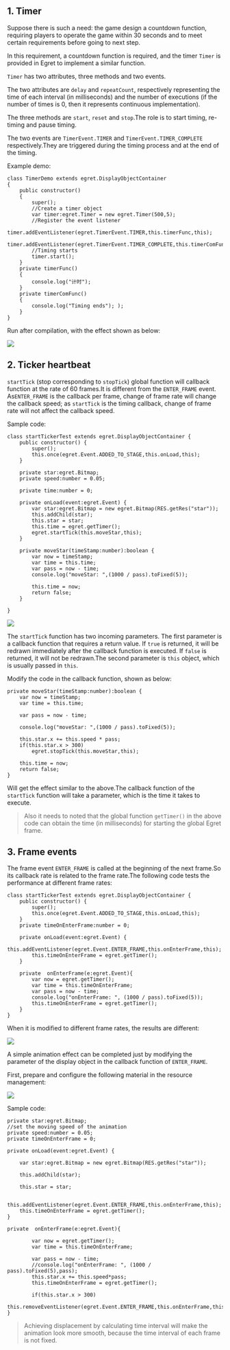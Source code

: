 ## 1. Timer 

Suppose there is such a need: the game design a countdown function, requiring players to operate the game within 30 seconds and to meet certain requirements before going to next step. 

In this requirement, a countdown function is required, and the timer `Timer` is provided in Egret to implement a similar function.

`Timer` has two attributes, three methods and two events.

The two attributes are `delay` and `repeatCount`, respectively representing the time of each interval (in milliseconds) and the number of executions (if the number of times is 0, then it represents continuous implementation).

The three methods are `start`, `reset` and `stop`.The role is to start timing, re-timing and pause timing.

The two events are `TimerEvent.TIMER` and `TimerEvent.TIMER_COMPLETE` respectively.They are triggered during the timing process and at the end of the timing.

Example demo:

```
class TimerDemo extends egret.DisplayObjectContainer
{
    public constructor()
    {
        super();
        //Create a timer object
        var timer:egret.Timer = new egret.Timer(500,5);
        //Register the event listener
            timer.addEventListener(egret.TimerEvent.TIMER,this.timerFunc,this);
        timer.addEventListener(egret.TimerEvent.TIMER_COMPLETE,this.timerComFunc,this);
        //Timing starts
        timer.start();
    }
    private timerFunc()
    {
        console.log("计时");
    }
    private timerComFunc()
    {
        console.log("Timing ends");	);
    }
}
```

Run after compilation, with the effect shown as below:

![](5565750821720.png)

## 2. Ticker heartbeat

`startTick` (stop corresponding to `stopTick`) global function will callback function at the rate of 60 frames.It is different from the `ENTER_FRAME` event. As`ENTER_FRAME` is the callback per frame, change of frame rate will change the callback speed; as `startTick` is the timing callback, change of frame rate will not affect the callback speed.

Sample code:

```
class startTickerTest extends egret.DisplayObjectContainer {
    public constructor() {
        super();
        this.once(egret.Event.ADDED_TO_STAGE,this.onLoad,this);
    }

    private star:egret.Bitmap;
    private speed:number = 0.05;

    private time:number = 0;
    
    private onLoad(event:egret.Event) {
        var star:egret.Bitmap = new egret.Bitmap(RES.getRes("star"));
        this.addChild(star);
        this.star = star;
        this.time = egret.getTimer();
        egret.startTick(this.moveStar,this);
    }

    private moveStar(timeStamp:number):boolean {
        var now = timeStamp;
        var time = this.time;
        var pass = now - time;
        console.log("moveStar: ",(1000 / pass).toFixed(5));

        this.time = now;
        return false;
    }

}
```

![](56d7f314c211f.png)

The `startTick` function has two incoming parameters. The first parameter is a callback function that requires a return value. If `true` is returned, it will be redrawn immediately after the callback function is executed. If `false` is returned, it will not be redrawn.The second parameter is `this` object, which is usually passed in `this`.

Modify the code in the callback function, shown as below:
```
private moveStar(timeStamp:number):boolean {
    var now = timeStamp;
    var time = this.time;

    var pass = now - time;

    console.log("moveStar: ",(1000 / pass).toFixed(5));

    this.star.x += this.speed * pass;
    if(this.star.x > 300)
        egret.stopTick(this.moveStar,this);

    this.time = now;
    return false;
}
```

Will get the effect similar to the above.The callback function of the `startTick` function will take a parameter, which is the time it takes to execute.

> Also it needs to noted that the global function `getTimer()`  in the above code can obtain the time (in milliseconds) for starting the global Egret frame.

## 3. Frame events

The frame event `ENTER_FRAME` is called at the beginning of the next frame.So its callback rate is related to the frame rate.The following code tests the performance at different frame rates:

```
class startTickerTest extends egret.DisplayObjectContainer {
    public constructor() {
        super();
        this.once(egret.Event.ADDED_TO_STAGE,this.onLoad,this);
    }
    private timeOnEnterFrame:number = 0;
    
    private onLoad(event:egret.Event) {
        this.addEventListener(egret.Event.ENTER_FRAME,this.onEnterFrame,this);
        this.timeOnEnterFrame = egret.getTimer();
    }
    
    private  onEnterFrame(e:egret.Event){  
        var now = egret.getTimer();
        var time = this.timeOnEnterFrame;
        var pass = now - time;
        console.log("onEnterFrame: ", (1000 / pass).toFixed(5));
        this.timeOnEnterFrame = egret.getTimer();
    }
}
```

When it is modified to different frame rates, the results are different:

![](56d7f314a338f.png)


A simple animation effect can be completed just by modifying the parameter of the display object in the callback function of `ENTER_FRAME`.

First, prepare and configure the following material in the resource management:

![](56d7f30de1131.png)

Sample code:

```
private star:egret.Bitmap;
//set the moving speed of the animation
private speed:number = 0.05;
private timeOnEnterFrame = 0;

private onLoad(event:egret.Event) {

    var star:egret.Bitmap = new egret.Bitmap(RES.getRes("star"));

    this.addChild(star);

    this.star = star;

    this.addEventListener(egret.Event.ENTER_FRAME,this.onEnterFrame,this);
    this.timeOnEnterFrame = egret.getTimer();
}

private  onEnterFrame(e:egret.Event){

        var now = egret.getTimer();
        var time = this.timeOnEnterFrame;

        var pass = now - time;
        //console.log("onEnterFrame: ", (1000 / pass).toFixed(5),pass);
        this.star.x += this.speed*pass;
        this.timeOnEnterFrame = egret.getTimer();

        if(this.star.x > 300)
            this.removeEventListener(egret.Event.ENTER_FRAME,this.onEnterFrame,this);
}
```

>Achieving displacement by calculating time interval will make the animation look more smooth, because the time interval of each frame is not fixed.
